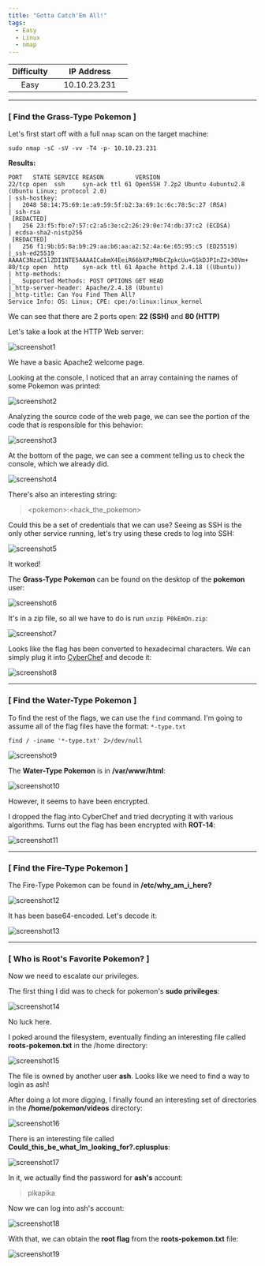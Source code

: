 ```yaml
---
title: "Gotta Catch'Em All!"
tags:
  - Easy
  - Linux
  - nmap
---
```


| Difficulty |  |  IP Address   |  |
| :--------: |--| :-----------: |--|
|    Easy    |  | 10.10.23.231  |  |

---

### [ Find the Grass-Type Pokemon  ]

Let's first start off with a full `nmap` scan on the target machine:

```
sudo nmap -sC -sV -vv -T4 -p- 10.10.23.231 
```

**Results:**

```
PORT   STATE SERVICE REASON         VERSION
22/tcp open  ssh     syn-ack ttl 61 OpenSSH 7.2p2 Ubuntu 4ubuntu2.8 (Ubuntu Linux; protocol 2.0)
| ssh-hostkey: 
|   2048 58:14:75:69:1e:a9:59:5f:b2:3a:69:1c:6c:78:5c:27 (RSA)
| ssh-rsa 
 [REDACTED]
|   256 23:f5:fb:e7:57:c2:a5:3e:c2:26:29:0e:74:db:37:c2 (ECDSA)
| ecdsa-sha2-nistp256  
 [REDACTED]
|   256 f1:9b:b5:8a:b9:29:aa:b6:aa:a2:52:4a:6e:65:95:c5 (ED25519)
|_ssh-ed25519 AAAAC3NzaC1lZDI1NTE5AAAAICabmX4EeiR66bXPzMHbCZpkcUu+GSkDJP1nZ2+30Vm+
80/tcp open  http    syn-ack ttl 61 Apache httpd 2.4.18 ((Ubuntu))
| http-methods: 
|_  Supported Methods: POST OPTIONS GET HEAD
|_http-server-header: Apache/2.4.18 (Ubuntu)
|_http-title: Can You Find Them All?
Service Info: OS: Linux; CPE: cpe:/o:linux:linux_kernel
```

We can see that there are 2 ports open: **22 (SSH)** and **80 (HTTP)** 

Let's take a look at the HTTP Web server:

![screenshot1](../assets/images/gotta_catch_em_all/screenshot1.png)

We have a basic Apache2 welcome page. 

Looking at the console, I noticed that an array containing the names of some Pokemon was printed:

![screenshot2](../assets/images/gotta_catch_em_all/screenshot2.png)

Analyzing the source code of the web page, we can see the portion of the code that is responsible for this behavior:

![screenshot3](../assets/images/gotta_catch_em_all/screenshot3.png)

At the bottom of the page, we can see a comment telling us to check the console, which we already did.

![screenshot4](../assets/images/gotta_catch_em_all/screenshot4.png)

There's also an interesting string:

> \<pokemon>:\<hack_the_pokemon> 

Could this be a set of credentials that we can use? Seeing as SSH is the only other service running, let's try using these creds to log into SSH:

![screenshot5](../assets/images/gotta_catch_em_all/screenshot5.png)

It worked!

The **Grass-Type Pokemon** can be found on the desktop of the **pokemon** user: 

![screenshot6](../assets/images/gotta_catch_em_all/screenshot6.png)

It's in a zip file, so all we have to do is run `unzip P0kEmOn.zip`:

![screenshot7](../assets/images/gotta_catch_em_all/screenshot7.png)

Looks like the flag has been converted to hexadecimal characters. We can simply plug it into [CyberChef](https://gchq.github.io/CyberChef/) and decode it:

![screenshot8](../assets/images/gotta_catch_em_all/screenshot8.png)

---

### [ Find the Water-Type Pokemon ]

To find the rest of the flags, we can use the `find` command. I'm going to assume all of the flag files have the format: `*-type.txt`

```
find / -iname '*-type.txt' 2>/dev/null
```

![screenshot9](../assets/images/gotta_catch_em_all/screenshot9.png)

The **Water-Type Pokemon** is in **/var/www/html**:

![screenshot10](../assets/images/gotta_catch_em_all/screenshot10.png)

However, it seems to have been encrypted.

I dropped the flag into CyberChef and tried decrypting it with various algorithms. Turns out the flag has been encrypted with **ROT-14**:

![screenshot11](../assets/images/gotta_catch_em_all/screenshot11.png)

---

### [ Find the Fire-Type Pokemon ]

The Fire-Type Pokemon can be found in **/etc/why_am_i_here?**

![screenshot12](../assets/images/gotta_catch_em_all/screenshot12.png)

It has been base64-encoded. Let's decode it:

![screenshot13](../assets/images/gotta_catch_em_all/screenshot13.png)

---

### [ Who is Root's Favorite Pokemon? ]

Now we need to escalate our privileges.

The first thing I did was to check for pokemon's **sudo privileges**:

![screenshot14](../assets/images/gotta_catch_em_all/screenshot14.png)

No luck here.

I poked around the filesystem, eventually finding an interesting file called **roots-pokemon.txt** in the /home directory:

![screenshot15](../assets/images/gotta_catch_em_all/screenshot15.png)

The file is owned by another user **ash**. Looks like we need to find a way to login as ash!

After doing a lot more digging, I finally found an interesting set of directories in the **/home/pokemon/videos** directory:

![screenshot16](../assets/images/gotta_catch_em_all/screenshot16.png)

There is an interesting file called **Could_this_be_what_Im_looking_for?.cplusplus**:

![screenshot17](../assets/images/gotta_catch_em_all/screenshot17.png)

In it, we actually find the password for **ash's** account:

> pikapika

Now we can log into ash's account:

![screenshot18](../assets/images/gotta_catch_em_all/screenshot18.png)

With that, we can obtain the **root flag** from the **roots-pokemon.txt** file:

![screenshot19](../assets/images/gotta_catch_em_all/screenshot19.png)
